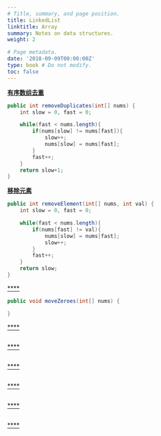 ```yaml
---
# Title, summary, and page position.
title: LinkedList
linktitle: Array
summary: Notes on data structures.
weight: 2

# Page metadata.
date: '2018-09-09T00:00:00Z'
type: book # Do not modify.
toc: false
---
```


[**有序数组去重**](https://leetcode.cn/problems/remove-duplicates-from-sorted-array/)
```Java
public int removeDuplicates(int[] nums) {
	int slow = 0, fast = 0;

	while(fast < nums.length){
		if(nums[slow] != nums[fast]){
			slow++;
			nums[slow] = nums[fast];
		}
		fast++;
	}
	return slow+1;
}
```


[**移除元素**](https://leetcode.cn/problems/remove-element/)
```Java
public int removeElement(int[] nums, int val) {
	int slow = 0, fast = 0;

	while(fast < nums.length){
		if(nums[fast] != val){
			nums[slow] = nums[fast];
			slow++;
		}
		fast++;
	}
	return slow;
}
```


[****]()
```Java
public void moveZeroes(int[] nums) {

}
```


[****]()
```Java

```


[****]()
```Java

```


[****]()
```Java

```


[****]()
```Java

```


[****]()
```Java

```


[****]()
```Java

```